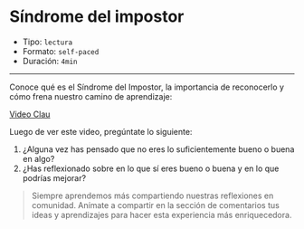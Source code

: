 # Síndrome del impostor

* Tipo: `lectura`
* Formato: `self-paced`
* Duración: `4min`

***
Conoce qué es el Síndrome del Impostor, la importancia de reconocerlo y
cómo frena nuestro camino de aprendizaje:

[Video Clau](xxxx)

Luego de ver este video, pregúntate lo siguiente:
1. ¿Alguna vez has pensado que no eres lo suficientemente bueno o buena en algo?
2. ¿Has reflexionado sobre en lo que sí eres bueno o buena y en lo que podrías
mejorar?

> Siempre aprendemos más compartiendo nuestras reflexiones en comunidad.
Anímate a compartir en la sección de comentarios tus ideas y aprendizajes
para hacer esta experiencia más enriquecedora.

